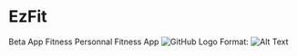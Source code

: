 # EzFit
Beta App Fitness
Personnal Fitness App
![GitHub Logo](/images/logo.png)
Format: ![Alt Text](url)


